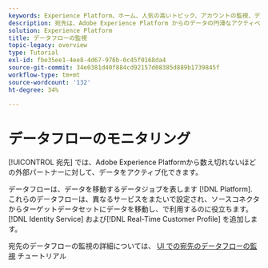 ```yaml
---
keywords: Experience Platform、ホーム、人気の高いトピック、アカウントの監視、データフローの監視、データフロー、宛先
description: 宛先は、Adobe Experience Platform からのデータの円滑なアクティベーションを可能にする、宛先プラットフォームとの事前定義済みの統合です。宛先を使用して、クロスチャネルマーケティングキャンペーン、電子メールキャンペーン、ターゲット広告、その他多くの使用事例に関する既知および不明なデータをアクティブ化できます。
solution: Experience Platform
title: データフローの監視
topic-legacy: overview
type: Tutorial
exl-id: fbe35ee1-4ee8-4d67-976b-0c45f0168da4
source-git-commit: 34e0381d40f884cd92157d08385d889b1739845f
workflow-type: tm+mt
source-wordcount: '132'
ht-degree: 34%

---
```


# データフローのモニタリング

[!UICONTROL 宛先] では、Adobe Experience Platformから数え切れないほどの外部パートナーに対して、データをアクティブ化できます。

データフローは、データを移動するデータジョブを表します [!DNL Platform]. これらのデータフローは、異なるサービスをまたいで設定され、ソースコネクタからターゲットデータセットにデータを移動し、で利用するのに役立ちます。 [!DNL Identity Service] および[!DNL Real-Time Customer Profile] を追加します。

宛先のデータフローの監視の詳細については、 [UI での宛先のデータフローの監視](../../dataflows/ui/monitor-destinations.md) チュートリアル
